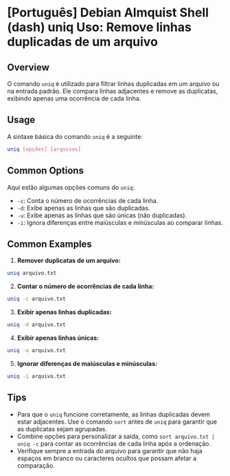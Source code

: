 # [Português] Debian Almquist Shell (dash) uniq Uso: Remove linhas duplicadas de um arquivo

## Overview
O comando `uniq` é utilizado para filtrar linhas duplicadas em um arquivo ou na entrada padrão. Ele compara linhas adjacentes e remove as duplicatas, exibindo apenas uma ocorrência de cada linha.

## Usage
A sintaxe básica do comando `uniq` é a seguinte:

```bash
uniq [opções] [arquivos]
```

## Common Options
Aqui estão algumas opções comuns do `uniq`:

- `-c`: Conta o número de ocorrências de cada linha.
- `-d`: Exibe apenas as linhas que são duplicadas.
- `-u`: Exibe apenas as linhas que são únicas (não duplicadas).
- `-i`: Ignora diferenças entre maiúsculas e minúsculas ao comparar linhas.

## Common Examples

1. **Remover duplicatas de um arquivo:**

```bash
uniq arquivo.txt
```

2. **Contar o número de ocorrências de cada linha:**

```bash
uniq -c arquivo.txt
```

3. **Exibir apenas linhas duplicadas:**

```bash
uniq -d arquivo.txt
```

4. **Exibir apenas linhas únicas:**

```bash
uniq -u arquivo.txt
```

5. **Ignorar diferenças de maiúsculas e minúsculas:**

```bash
uniq -i arquivo.txt
```

## Tips
- Para que o `uniq` funcione corretamente, as linhas duplicadas devem estar adjacentes. Use o comando `sort` antes de `uniq` para garantir que as duplicatas sejam agrupadas.
- Combine opções para personalizar a saída, como `sort arquivo.txt | uniq -c` para contar as ocorrências de cada linha após a ordenação.
- Verifique sempre a entrada do arquivo para garantir que não haja espaços em branco ou caracteres ocultos que possam afetar a comparação.